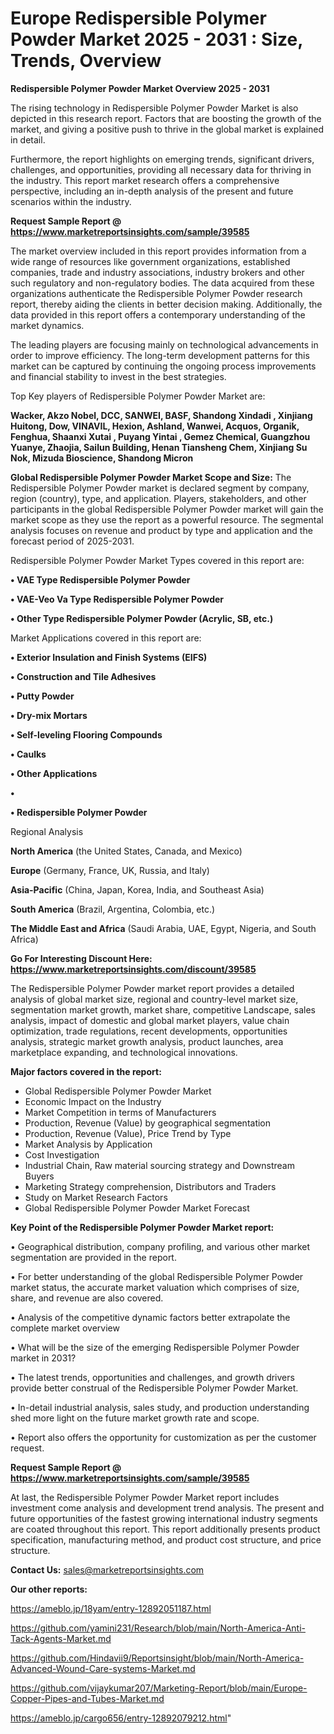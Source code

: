 # Europe Redispersible Polymer Powder Market 2025 - 2031 : Size, Trends, Overview

<Strong> Redispersible Polymer Powder Market Overview 2025 - 2031</strong>

The rising technology in Redispersible Polymer Powder Market is also depicted in this research report. Factors that are boosting the growth of the market, and giving a positive push to thrive in the global market is explained in detail.

Furthermore, the report highlights on emerging trends, significant drivers, challenges, and opportunities, providing all necessary data for thriving in the industry. This report market research offers a comprehensive perspective, including an in-depth analysis of the present and future scenarios within the industry.

<strong>Request Sample Report @ <a href=https://www.marketreportsinsights.com/sample/39585>https://www.marketreportsinsights.com/sample/39585</a></strong>

The market overview included in this report provides information from a wide range of resources like government organizations, established companies, trade and industry associations, industry brokers and other such regulatory and non-regulatory bodies. The data acquired from these organizations authenticate the Redispersible Polymer Powder research report, thereby aiding the clients in better decision making. Additionally, the data provided in this report offers a contemporary understanding of the market dynamics.

The leading players are focusing mainly on technological advancements in order to improve efficiency. The long-term development patterns for this market can be captured by continuing the ongoing process improvements and financial stability to invest in the best strategies.

Top Key players of Redispersible Polymer Powder Market are:

<strong>Wacker, Akzo Nobel, DCC, SANWEI, BASF, Shandong Xindadi , Xinjiang Huitong, Dow, VINAVIL, Hexion, Ashland, Wanwei, Acquos, Organik, Fenghua, Shaanxi Xutai , Puyang Yintai , Gemez Chemical, Guangzhou Yuanye, Zhaojia, Sailun Building, Henan Tiansheng Chem, Xinjiang Su Nok, Mizuda Bioscience, Shandong Micron</strong>

<strong><b>Global Redispersible Polymer Powder Market Scope and Size:</b></strong>
The Redispersible Polymer Powder market is declared segment by company, region (country), type, and application. Players, stakeholders, and other participants in the global Redispersible Polymer Powder market will gain the market scope as they use the report as a powerful resource. The segmental analysis focuses on revenue and product by type and application and the forecast period of 2025-2031.

Redispersible Polymer Powder Market Types covered in this report are:

<strong>•  VAE Type Redispersible Polymer Powder

•  VAE-Veo Va Type Redispersible Polymer Powder

•  Other Type Redispersible Polymer Powder (Acrylic, SB, etc.)</strong>

Market Applications covered in this report are:

<strong>•  Exterior Insulation and Finish Systems (EIFS)

•  Construction and Tile Adhesives

•  Putty Powder

•  Dry-mix Mortars

•  Self-leveling Flooring Compounds

•  Caulks

•  Other Applications

•  

•  Redispersible Polymer Powder</strong> 

Regional Analysis

<strong>North America</strong> (the United States, Canada, and Mexico)

<strong>Europe</strong> (Germany, France, UK, Russia, and Italy)

<strong>Asia-Pacific</strong> (China, Japan, Korea, India, and Southeast Asia)

<strong>South America</strong> (Brazil, Argentina, Colombia, etc.)

<strong>The Middle East and Africa</strong> (Saudi Arabia, UAE, Egypt, Nigeria, and South Africa)

<strong>Go For Interesting Discount Here: <a href=https://www.marketreportsinsights.com/discount/39585>https://www.marketreportsinsights.com/discount/39585</a></strong>

The Redispersible Polymer Powder market report provides a detailed analysis of global market size, regional and country-level market size, segmentation market growth, market share, competitive Landscape, sales analysis, impact of domestic and global market players, value chain optimization, trade regulations, recent developments, opportunities analysis, strategic market growth analysis, product launches, area marketplace expanding, and technological innovations.

<strong><b>Major factors covered in the report:</b></strong>
<ul>
  <li>Global Redispersible Polymer Powder Market </li>
  <li>Economic Impact on the Industry</li>
  <li>Market Competition in terms of Manufacturers</li>
  <li>Production, Revenue (Value) by geographical segmentation</li>
  <li>Production, Revenue (Value), Price Trend by Type</li>
  <li>Market Analysis by Application</li>
  <li>Cost Investigation</li>
  <li>Industrial Chain, Raw material sourcing strategy and Downstream Buyers</li>
  <li>Marketing Strategy comprehension, Distributors and Traders</li>
  <li>Study on Market Research Factors</li>
  <li>Global Redispersible Polymer Powder Market Forecast</li>
</ul>

<strong><b>Key Point of the Redispersible Polymer Powder Market report:</b></strong>

• Geographical distribution, company profiling, and various other market segmentation are provided in the report.

• For better understanding of the global Redispersible Polymer Powder market status, the accurate market valuation which comprises of size, share, and revenue are also covered.

• Analysis of the competitive dynamic factors better extrapolate the complete market overview

• What will be the size of the emerging Redispersible Polymer Powder market in 2031?

• The latest trends, opportunities and challenges, and growth drivers provide better construal of the Redispersible Polymer Powder Market.

• In-detail industrial analysis, sales study, and production understanding shed more light on the future market growth rate and scope.

• Report also offers the opportunity for customization as per the customer request.

<strong>Request Sample Report @ <a href=https://www.marketreportsinsights.com/sample/39585>https://www.marketreportsinsights.com/sample/39585</a></strong>

At last, the Redispersible Polymer Powder Market report includes investment come analysis and development trend analysis. The present and future opportunities of the fastest growing international industry segments are coated throughout this report. This report additionally presents product specification, manufacturing method, and product cost structure, and price structure.

<strong>Contact Us:</strong>
sales@marketreportsinsights.com

<strong>Our other reports:</strong>

<a href=https://ameblo.jp/18yam/entry-12892051187.html>https://ameblo.jp/18yam/entry-12892051187.html</a>

<a href=https://github.com/yamini231/Research/blob/main/North-America-Anti-Tack-Agents-Market.md>https://github.com/yamini231/Research/blob/main/North-America-Anti-Tack-Agents-Market.md</a>

<a href=https://github.com/Hindavii9/Reportsinsight/blob/main/North-America-Advanced-Wound-Care-systems-Market.md>https://github.com/Hindavii9/Reportsinsight/blob/main/North-America-Advanced-Wound-Care-systems-Market.md</a>

<a href=https://github.com/vijaykumar207/Marketing-Report/blob/main/Europe-Copper-Pipes-and-Tubes-Market.md>https://github.com/vijaykumar207/Marketing-Report/blob/main/Europe-Copper-Pipes-and-Tubes-Market.md</a>

<a href=https://ameblo.jp/cargo656/entry-12892079212.html>https://ameblo.jp/cargo656/entry-12892079212.html</a>"
